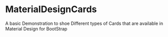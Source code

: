 # MaterialDesignCards

A basic Demonstration to shoe Different types of Cards that are available in Material Design for BootStrap
